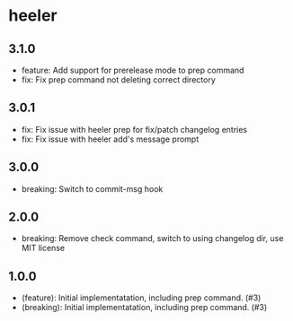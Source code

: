 # heeler

## 3.1.0

- feature: Add support for prerelease mode to prep command
- fix: Fix prep command not deleting correct directory

## 3.0.1

- fix: Fix issue with heeler prep for fix/patch changelog entries
- fix: Fix issue with heeler add's message prompt

## 3.0.0

- breaking: Switch to commit-msg hook

## 2.0.0

- breaking: Remove check command, switch to using changelog dir, use MIT license

## 1.0.0

- (feature): Initial implementatation, including prep command. (#3)
- (breaking): Initial implementatation, including prep command. (#3)
